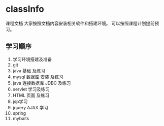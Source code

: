 # classInfo
课程文档
大家按照文档内容安装相关软件和搭建环境。
可以按照课程计划提前预习。

## 学习顺序 ##

1. 学习环境搭建及准备
2. git
3. java 基础 及练习
4. mysql 数据库 安装 及练习
5. java 连接数据库 JDBC 及练习
6. servlet 学习及练习
7. HTML 页面 及练习 
8. jsp学习
9. jquery AJAX 学习
10. spring 
11. mybaits
